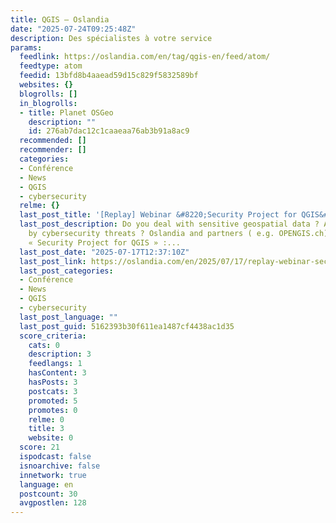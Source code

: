 ```yaml
---
title: QGIS – Oslandia
date: "2025-07-24T09:25:48Z"
description: Des spécialistes à votre service
params:
  feedlink: https://oslandia.com/en/tag/qgis-en/feed/atom/
  feedtype: atom
  feedid: 13bfd8b4aaead59d15c829f5832589bf
  websites: {}
  blogrolls: []
  in_blogrolls:
  - title: Planet OSGeo
    description: ""
    id: 276ab7dac12c1caaeaa76ab3b91a8ac9
  recommended: []
  recommender: []
  categories:
  - Conférence
  - News
  - QGIS
  - cybersecurity
  relme: {}
  last_post_title: '[Replay] Webinar &#8220;Security Project for QGIS&#8221;'
  last_post_description: Do you deal with sensitive geospatial data ? Are you concerned
    by cybersecurity threats ? Oslandia and partners ( e.g. OPENGIS.ch) launched the
    « Security Project for QGIS » :...
  last_post_date: "2025-07-17T12:37:10Z"
  last_post_link: https://oslandia.com/en/2025/07/17/replay-webinar-security-project-for-qgis/
  last_post_categories:
  - Conférence
  - News
  - QGIS
  - cybersecurity
  last_post_language: ""
  last_post_guid: 5162393b30f611ea1487cf4438ac1d35
  score_criteria:
    cats: 0
    description: 3
    feedlangs: 1
    hasContent: 3
    hasPosts: 3
    postcats: 3
    promoted: 5
    promotes: 0
    relme: 0
    title: 3
    website: 0
  score: 21
  ispodcast: false
  isnoarchive: false
  innetwork: true
  language: en
  postcount: 30
  avgpostlen: 128
---
```

